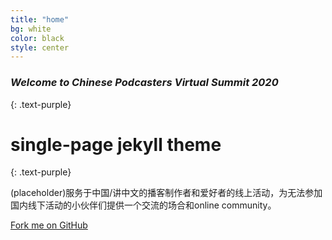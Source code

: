 ```yaml
---
title: "home"
bg: white
color: black
style: center
---
```


### *Welcome to Chinese Podcasters Virtual Summit 2020*
{: .text-purple}

<span class="fa-stack subtlecircle" style="font-size:100px; background:rgba(255,166,0,0.1)">
  <i class="fa fa-circle fa-stack-2x text-white"></i>
  <i class="fa fa-microphone-alt fa-stack-1x text-orange"></i>
</span>

# single-page jekyll theme
{: .text-purple}

(placeholder)服务于中国/讲中文的播客制作者和爱好者的线上活动，为无法参加国内线下活动的小伙伴们提供一个交流的场合和online community。

<span id="forkongithub">
  <a href="{{ site.source_link }}" class="bg-blue">
    Fork me on GitHub
  </a>
</span>

